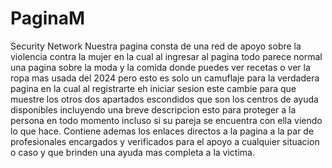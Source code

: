 # PaginaM
Security Network
Nuestra pagina consta de una red de apoyo sobre la violencia contra la mujer en la cual al ingresar al pagina todo parece normal una pagina sobre la moda y la comida donde puedes ver recetas o ver la ropa mas usada del 2024 pero esto es solo un camuflaje para la verdadera pagina en la cual al registrarte eh iniciar sesion este cambie para que muestre los otros dos apartados escondidos que son los centros de ayuda disponibles incluyendo una breve descripcion esto para proteger a la persona en todo momento incluso si su pareja se encuentra con ella viendo lo que hace. Contiene ademas los enlaces directos a la pagina a la par de profesionales encargados y verificados para el apoyo a cualquier situacion o caso y que brinden una ayuda mas completa a la victima.
